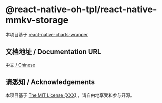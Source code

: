 # @react-native-oh-tpl/react-native-mmkv-storage
本项目基于 [react-native-charts-wrapper](https://github.com/ammarahm-ed/react-native-mmkv-storage)

## 文档地址 / Documentation URL 

[中文 / Chinese](https://gitee.com/react-native-oh-library/usage-docs/blob/master/zh-cn/react-native-mmkv-storage.md)


## 请悉知 / Acknowledgements

本项目基于 [The MIT License (XXX)](https://github.com/ammarahm-ed/react-native-mmkv-storage/blob/master/LICENSE) ，请自由地享受和参与开源。